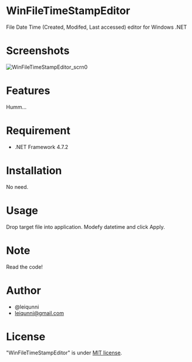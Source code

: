 # WinFileTimeStampEditor

File Date Time (Created, Modifed, Last accessed) editor for Windows .NET

# Screenshots
 
![WinFileTimeStampEditor_scrn0](https://user-images.githubusercontent.com/1372589/93655080-67956280-fa5c-11ea-9fac-cf040d3f73d1.png)
 
# Features
 
Humm...
 
# Requirement
 
* .NET Framework 4.7.2
 
# Installation
 
No need.
 
# Usage
 
Drop target file into application.
Modefy datetime and click Apply.
 
# Note
 
Read the code!
 
# Author
 
* @leiqunni
* leiqunni@gmail.com
 
# License
 
"WinFileTimeStampEditor" is under [MIT license](https://en.wikipedia.org/wiki/MIT_License).
